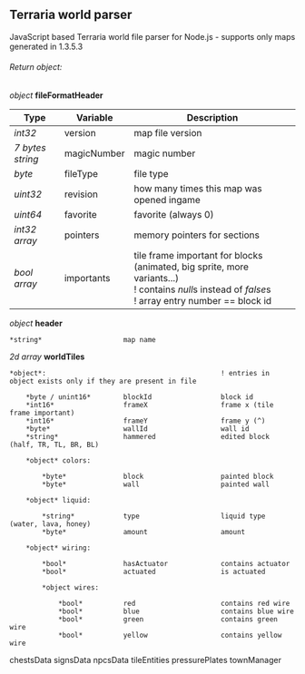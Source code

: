 ## Terraria world parser

JavaScript based Terraria world file parser for Node.js
\- supports only maps generated in 1.3.5.3

###### Return object:

*object* **fileFormatHeader**

Type | Variable | Description
--- | --- | ---
*int32* | version | map file version
*7 bytes string* | magicNumber | magic number
*byte* | fileType | file type
*uint32* | revision | how many times this map was opened ingame
*uint64* | favorite | favorite (always 0)
*int32 array* | pointers | memory pointers for sections
*bool array* | importants | tile frame important for blocks (animated, big sprite, more variants...)<br>! contains *null*s instead of *false*s<br>! array entry number == block id

*object* **header**

    *string*                    map name

*2d array* **worldTiles**
    
    *object*:                                           ! entries in object exists only if they are present in file

        *byte / unint16*        blockId                 block id
        *int16*                 frameX                  frame x (tile frame important)
        *int16*                 frameY                  frame y (^)
        *byte*                  wallId                  wall id
        *string*                hammered                edited block (half, TR, TL, BR, BL)

        *object* colors: 

            *byte*              block                   painted block
            *byte*              wall                    painted wall

        *object* liquid:

            *string*            type                    liquid type (water, lava, honey)
            *byte*              amount                  amount

        *object* wiring:

            *bool*              hasActuator             contains actuator
            *bool*              actuated                is actuated

            *object wires:

                *bool*          red                     contains red wire
                *bool*          blue                    contains blue wire
                *bool*          green                   contains green wire
                *bool*          yellow                  contains yellow wire




chestsData
signsData
npcsData
tileEntities
pressurePlates
townManager